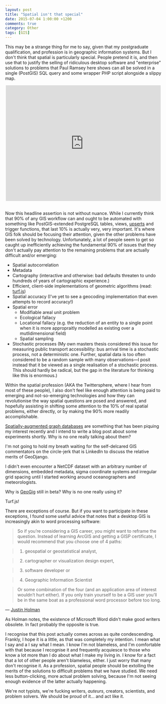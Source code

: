 ```yaml
---
layout: post
title: "Spatial isn't that special"
date: 2015-07-04 1:00:00 +1200
comments: true
category: Other
tags: [GIS]
---
```


This may be a strange thing for me to say, given that my postgraduate qualification,
and profession is in geographic information systems. But I don't think that spatial
is particularly special. People pretend it is, and then use that to justify the selling of ridiculous desktop software and "enterprise" solutions to problems that
Paul Ramsey here shows can all be solved in a single (PostGIS) SQL query and some wrapper PHP script alongside a slippy map.

<div align="center">
<iframe width="500" height="374" src="https://www.youtube.com/embed/PwVRi37qXn8" frameborder="0" allowfullscreen></iframe>
</div>
&nbsp;

Now this headline assertion is not without nuance. While I currently think that 90% of any GIS workflow can and ought to be automated with something like PostGIS-extended PostgreSQL tables, views, [upse](https://gist.github.com/alpha-beta-soup/6f0fe6a219a014ca9d4d)[rts](https://wiki.postgresql.org/wiki/UPSERT) and trigger functions, that last 10% is actually very, very important. It's where GIS folk <span class="bold-span">should</span> be focusing their attention, given the other problems have been solved by technology. Unfortunately, a lot of people seem to get so caught up inefficiently achieving the fundamental 90% of issues that they don't actually pay attention to the remaining problems that are actually difficult and/or emerging:

* <span class="bold-span">Spatial autocorrelation</span>
* <span class="bold-span">Metadata</span>
* <span class="bold-span">Cartography</span> (interactive and otherwise: bad defaults threaten to undo hundreds of years of cartographic experience.)
* Efficient, client-side implementations of <span class="bold-span">geometric algorithms</span> (read: [turf.js](https://github.com/Turfjs/turf))
* <span class="bold-span">Spatial accuracy</span> (I've yet to see a geocoding implementation that even attempts to <span class="bold-span">record</span> accuracy!)
* <span class="bold-span">Spatial error</span>
  * Modifiable areal unit problem
  * Ecological fallacy
  * Locational fallacy (e.g. the reduction of an entity to a single point when it is more appropraitly modelled as existing over a mutlidimensional field)
  * Spatial sampling
* <span class="bold-span">Stochastic processes</span> (My own masters thesis considered this issue for measuring public transport accessibility: bus arrival time is a stochastic process, not a deterministic one. Further, spatial data is too often considered to be a random sample with many observations—I posit instead that it be viewed as a single realisation of a stochastic process. This should hardly be radical, but the gap in the literature for thinking like this is enormous.)

Within the spatial profession (AKA the Twittersphere, where I hear from most of these people), I also don't feel like enough attention is being paid to emerging and not-so-emerging technologies and how they can revolutionise the way spatial questions are posed and answered, and hopefully assisting in shifting some attention to the 10% of real spatial problems, either directly, or by making the 90% more readily accomplishable.

[Spatially-augmented graph databases](https://github.com/neo4j-contrib/spatial) are something that has been piquing my interest recently and I intend to write a blog post about some experiments shortly. Why is no one really talking about them?

I'm not going to hold my breath waiting for the self-delcared GIS commentators on the circle-jerk that is LinkedIn to discuss the relative merits of GeoDjango.

I didn't even encounter a NetCDF dataset with an arbitrary number of dimensions, embedded metadata, sigma coordinate systems and irregular grid spacing until I started working around oceanographers and meteorologists.

Why is [GeoGig](http://geogig.org/) still in beta? Why is no one really using it?

Turf.js!

There are exceptions of course. But if you want to participate in these exceptions, I found some useful advice that notes that a desktop GIS is increasingly akin to word processing software:

> So if you’re considering a GIS career, you might want to reframe the question.
  Instead of learning ArcGIS and getting a GISP certificate, I would recommend
  that you choose one of 4 paths:

> 1. geospatial or geostatistical analyst,

> 2. cartographer or visualization design expert,

> 3. software developer or

> 4. Geographic Information Scientist

> Or some combination of the four (and an application area of interest wouldn’t
  hurt either).  If you only train yourself to be a GIS user you’ll be in
  the same boat as a professional word processor before too long.

— [Justin Holman](http://www.justinholman.com/2012/03/20/spatial-is-indeed-special/)

As Holman notes, the existence of Microsoft Word didn't make good writers obsolete. In fact probably the opposite is true.

I recognise that this post actually comes across as quite condescending. Frankly, I hope it is a little, as that was completely my intention. I mean what I say and a I say what I mean. I know I'm not blameless, and I'm comfortable with that because I recognise it and frequently acquiesce to those who know a lot more than I do about what I make my living in. I know for a fact that a lot of other people aren't blameless, either. I just worry that many don't recognise it. As a profession, spatial people should be extolling the merits of the solutions to difficult problems that we have studied. We need less button-clicking, more actual problem solving, because I'm not seeing enough evidence of the latter actually happening.

We're not typists, we're fucking writers, *auteurs*, creators, scientists, and problem solvers. We should be proud of it... and act like it.
